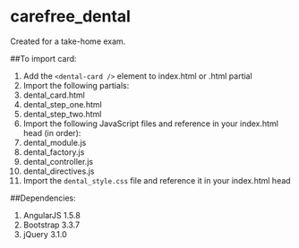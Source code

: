 # carefree_dental

Created for a take-home exam.  

##To import card:  
1.  Add the  ```<dental-card />``` element to index.html or .html partial
2.  Import the following partials:
  1.  dental_card.html  
  2.  dental_step_one.html  
  3.  dental_step_two.html  
3.  Import the following JavaScript files and reference in your index.html head (in order):
  1.  dental_module.js  
  2.  dental_factory.js  
  3.  dental_controller.js  
  4.  dental_directives.js  
4.  Import the ```dental_style.css``` file and reference it in your index.html head

##Dependencies:
1.  AngularJS 1.5.8
2.  Bootstrap 3.3.7
3.  jQuery 3.1.0
